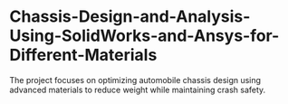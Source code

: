 # Chassis-Design-and-Analysis-Using-SolidWorks-and-Ansys-for-Different-Materials
The project focuses on optimizing automobile chassis design using advanced materials to reduce weight while maintaining crash safety.

